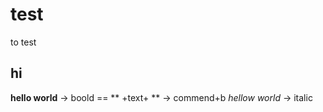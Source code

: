 # test
to test
## hi
**hello world** -> boold == ** +text+ ** -> commend+b
_hellow world_ -> italic 

